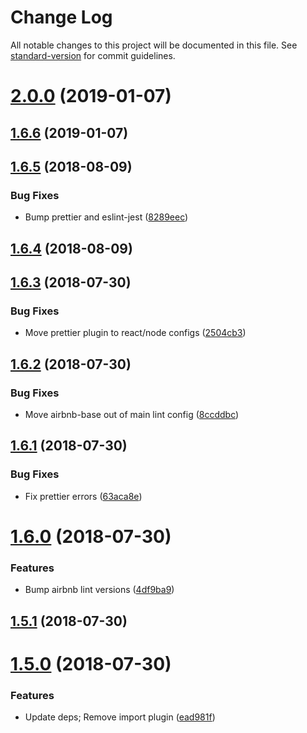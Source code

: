 # Change Log

All notable changes to this project will be documented in this file. See [standard-version](https://github.com/conventional-changelog/standard-version) for commit guidelines.

<a name="2.0.0"></a>
# [2.0.0](https://github.com/sappira-inc/eslint-config-sappira/compare/v1.6.5...v2.0.0) (2019-01-07)



<a name="1.6.6"></a>
## [1.6.6](https://github.com/sappira-inc/eslint-config-sappira/compare/v1.6.5...v1.6.6) (2019-01-07)



<a name="1.6.5"></a>
## [1.6.5](https://github.com/sappira-inc/eslint-config-sappira/compare/v1.6.4...v1.6.5) (2018-08-09)


### Bug Fixes

* Bump prettier and eslint-jest ([8289eec](https://github.com/sappira-inc/eslint-config-sappira/commit/8289eec))



<a name="1.6.4"></a>
## [1.6.4](https://github.com/sappira-inc/eslint-config-sappira/compare/v1.6.3...v1.6.4) (2018-08-09)



<a name="1.6.3"></a>
## [1.6.3](https://github.com/sappira-inc/eslint-config-sappira/compare/v1.6.2...v1.6.3) (2018-07-30)


### Bug Fixes

* Move prettier plugin to react/node configs ([2504cb3](https://github.com/sappira-inc/eslint-config-sappira/commit/2504cb3))



<a name="1.6.2"></a>
## [1.6.2](https://github.com/sappira-inc/eslint-config-sappira/compare/v1.6.1...v1.6.2) (2018-07-30)


### Bug Fixes

* Move airbnb-base out of main lint config ([8ccddbc](https://github.com/sappira-inc/eslint-config-sappira/commit/8ccddbc))



<a name="1.6.1"></a>
## [1.6.1](https://github.com/sappira-inc/eslint-config-sappira/compare/v1.6.0...v1.6.1) (2018-07-30)


### Bug Fixes

* Fix prettier errors ([63aca8e](https://github.com/sappira-inc/eslint-config-sappira/commit/63aca8e))



<a name="1.6.0"></a>
# [1.6.0](https://github.com/sappira-inc/eslint-config-sappira/compare/v1.5.0...v1.6.0) (2018-07-30)


### Features

* Bump airbnb lint versions ([4df9ba9](https://github.com/sappira-inc/eslint-config-sappira/commit/4df9ba9))



<a name="1.5.1"></a>
## [1.5.1](https://github.com/sappira-inc/eslint-config-sappira/compare/v1.5.0...v1.5.1) (2018-07-30)



<a name="1.5.0"></a>
# [1.5.0](https://github.com/sappira-inc/eslint-config-sappira/compare/v1.4.0...v1.5.0) (2018-07-30)


### Features

* Update deps; Remove import plugin ([ead981f](https://github.com/sappira-inc/eslint-config-sappira/commit/ead981f))
